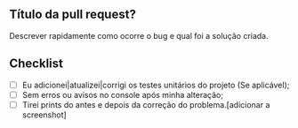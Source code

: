 ## Título da pull request?
Descrever rapidamente como ocorre o bug e qual foi a solução criada.

## Checklist
- [ ] Eu adicionei|atualizei|corrigi os testes unitários do projeto (Se aplicável);
- [ ] Sem erros ou avisos no console após minha alteração;
- [ ] Tirei prints do antes e depois da correção do problema.[adicionar a screenshot]
